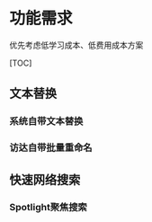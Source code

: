 # 功能需求

优先考虑低学习成本、低费用成本方案

[TOC]

## 文本替换

### 系统自带文本替换

### 访达自带批量重命名

## 快速网络搜索

### Spotlight聚焦搜索












